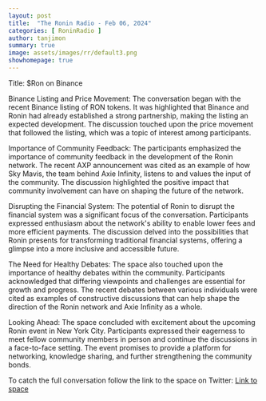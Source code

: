 ```yaml
---
layout: post
title:  "The Ronin Radio - Feb 06, 2024"
categories: [ RoninRadio ]
author: tanjimon
summary: true
image: assets/images/rr/default3.png
showhomepage: true
---
```


Title: $Ron on Binance

Binance Listing and Price Movement:
The conversation began with the recent Binance listing of RON tokens. It was highlighted that Binance and Ronin had already established a strong partnership, making the listing an expected development. The discussion touched upon the price movement that followed the listing, which was a topic of interest among participants.

Importance of Community Feedback:
The participants emphasized the importance of community feedback in the development of the Ronin network. The recent AXP announcement was cited as an example of how Sky Mavis, the team behind Axie Infinity, listens to and values the input of the community. The discussion highlighted the positive impact that community involvement can have on shaping the future of the network.

Disrupting the Financial System:
The potential of Ronin to disrupt the financial system was a significant focus of the conversation. Participants expressed enthusiasm about the network's ability to enable lower fees and more efficient payments. The discussion delved into the possibilities that Ronin presents for transforming traditional financial systems, offering a glimpse into a more inclusive and accessible future.

The Need for Healthy Debates:
The space also touched upon the importance of healthy debates within the community. Participants acknowledged that differing viewpoints and challenges are essential for growth and progress. The recent debates between various individuals were cited as examples of constructive discussions that can help shape the direction of the Ronin network and Axie Infinity as a whole.

Looking Ahead:
The space concluded with excitement about the upcoming Ronin event in New York City. Participants expressed their eagerness to meet fellow community members in person and continue the discussions in a face-to-face setting. The event promises to provide a platform for networking, knowledge sharing, and further strengthening the community bonds.

To catch the full conversation follow the link to the space on Twitter:  <a href="https://twitter.com/i/spaces/1YqxoDZBglkKv?s=20">Link to space</a>





